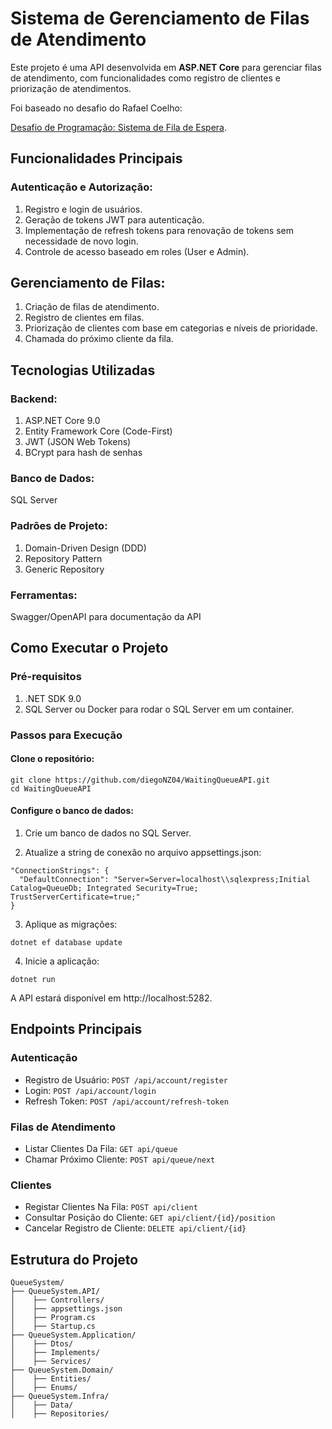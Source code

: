 # Sistema de Gerenciamento de Filas de Atendimento
Este projeto é uma API desenvolvida em **ASP.NET Core** para gerenciar filas de atendimento, com funcionalidades como registro de clientes e priorização de atendimentos. 

Foi baseado no desafio do Rafael Coelho: 

[Desafio de Programação: Sistema de Fila de Espera](https://racoelho.com.br/listas/desafios/fila-de-espera).

## Funcionalidades Principais

### Autenticação e Autorização:

1. Registro e login de usuários.
2. Geração de tokens JWT para autenticação.
3. Implementação de refresh tokens para renovação de tokens sem necessidade de novo login.
4. Controle de acesso baseado em roles (User e Admin).

## Gerenciamento de Filas:

1. Criação de filas de atendimento.
2. Registro de clientes em filas.
3. Priorização de clientes com base em categorias e níveis de prioridade.
4. Chamada do próximo cliente da fila.

## Tecnologias Utilizadas

### Backend:

1. ASP.NET Core 9.0
2. Entity Framework Core (Code-First)
3. JWT (JSON Web Tokens)
4. BCrypt para hash de senhas

### Banco de Dados:

SQL Server

### Padrões de Projeto:

1. Domain-Driven Design (DDD)
2. Repository Pattern
3. Generic Repository

### Ferramentas:

Swagger/OpenAPI para documentação da API

## Como Executar o Projeto

### Pré-requisitos

1. .NET SDK 9.0
2. SQL Server ou Docker para rodar o SQL Server em um container.

### Passos para Execução

#### Clone o repositório:

```
git clone https://github.com/diegoNZ04/WaitingQueueAPI.git
cd WaitingQueueAPI
```

#### Configure o banco de dados:

1. Crie um banco de dados no SQL Server.

2. Atualize a string de conexão no arquivo appsettings.json:

```
"ConnectionStrings": {
  "DefaultConnection": "Server=Server=localhost\\sqlexpress;Initial Catalog=QueueDb; Integrated Security=True; TrustServerCertificate=true;"
}
```

3. Aplique as migrações:

```
dotnet ef database update
```

4. Inicie a aplicação:

```
dotnet run
```

A API estará disponível em http://localhost:5282.

## Endpoints Principais

### Autenticação

 - Registro de Usuário: `POST /api/account/register`
- Login: `POST /api/account/login`
- Refresh Token: `POST /api/account/refresh-token`

### Filas de Atendimento

- Listar Clientes Da Fila: `GET api/queue`
- Chamar Próximo Cliente: `POST api/queue/next`

### Clientes

- Registar Clientes Na Fila: `POST api/client`
- Consultar Posição do Cliente: `GET api/client/{id}/position`
- Cancelar Registro de Cliente: `DELETE api/client/{id}`

## Estrutura do Projeto
```
QueueSystem/
├── QueueSystem.API/
│    ├── Controllers/
│    ├── appsettings.json
│    ├── Program.cs
│    ├── Startup.cs
├── QueueSystem.Application/
│    ├── Dtos/
│    ├── Implements/
│    ├── Services/ 
├── QueueSystem.Domain/
│    ├── Entities/
│    ├── Enums/
├── QueueSystem.Infra/
│    ├── Data/
│    ├── Repositories/
```


